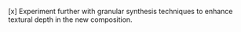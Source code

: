 [x] Experiment further with granular synthesis techniques to enhance textural depth in the new composition.